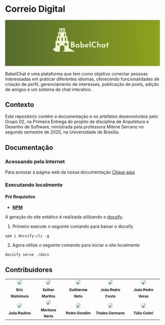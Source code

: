# Correio Digital

![Logo](./docs/Logo.png)

BabelChat é uma plataforma que tem como objetivo conectar pessoas interessadas em praticar diferentes idiomas, oferecendo funcionalidades de criação de perfil, gerenciamento de interesses, publicação de posts, adição de amigos e um sistema de chat interativo.


## Contexto

Este repositório contém a documentação e os artefatos desenvolvidos pelo Grupo 02, na Primeira Entrega do projeto da disciplina de Arquitetura e Desenho de Software, ministrada pela professora Milene Serrano no segundo semestre de 2025, na Universidade de Brasília.


##  Documentação

### Acessando pela Internet

Para acessar a página web da nossa documentação [Clique aqui](https://unbarqdsw2025-2-turma01.github.io/2025.2-T01-G2_CorreioDigital_Entrega_02/
)

### Executando localmente

#### Pré Requisitos
 - **[NPM](https://docs.npmjs.com/downloading-and-installing-node-js-and-npm)**

A geração do site estático é realizada utilizando o [docsify](https://docsify.js.org/).

1. Primeiro execute o seguinte comando para baixar o docsify

```shell
npm i docsify-cli -g
```

2. Agora utilize o seguinte comando para iniciar o site localmente

```shell
docsify serve ./docs
```

## Contribuidores

<center>
  <table style="width: 100%;">
    <tr>
      <td align="center"><a href="https://github.com/eric-kingu"><img style="border-radius: 50%;" src="https://github.com/eric-kingu.png" width="100px;"/><br /><sub><b>Eric Nishimura</b></sub></a></td>
      <td align="center"><a href="https://github.com/esmsena"><img style="border-radius: 50%;" src="https://github.com/esmsena.png" width="100px;"/><br /><sub><b>Esther Martins</b></sub></a></td>
      <td align="center"><a href="https://github.com/Guilherme-Moura"><img style="border-radius: 50%;" src="https://github.com/Guilherme-Moura.png" width="100px;"/><br /><sub><b>Guilherme Neto</b></sub></a></td>
      <td align="center"><a href="https://github.com/johnaopedro"><img style="border-radius: 50%;" src="https://github.com/johnaopedro.png" width="100px;"/><br /><sub><b>João Pedro Costa</b></sub></a></td>
      <td align="center"><a href="https://github.com/JoosPerro"><img style="border-radius: 50%;" src="https://github.com/JoosPerro.png" width="100px;"/><br /><sub><b>João Pedro Veras</b></sub></a></td>
    </tr>
    <tr>
      <td align="center"><a href="https://github.com/JuliaGabP"><img style="border-radius: 50%;" src="https://github.com/JuliaGabP.png" width="100px;"/><br /><sub><b>Julia Paulino</b></sub></a></td>
      <td align="center"><a href="https://github.com/Maryyscreuza"><img style="border-radius: 50%;" src="https://github.com/Maryyscreuza.png" width="100px;"/><br /><sub><b>Mariiana Neris</b></sub></a></td>
      <td align="center"><a href="https://github.com/G0ndim"><img style="border-radius: 50%;" src="https://github.com/G0ndim.png" width="100px;"/><br /><sub><b>Pedro Gondim</b></sub></a></td>
      <td align="center"><a href="https://github.com/antonioleaojr"><img style="border-radius: 50%;" src="https://github.com/antonioleaojr.png" width="100px;"/><br /><sub><b>Thales Germano</b></sub></a></td>
      <td align="center"><a href="https://github.com/TulioCeleri"><img style="border-radius: 50%;" src="https://github.com/TulioCeleri.png" width="100px;"/><br /><sub><b>Túlio Celeri</b></sub></a></td>
    </tr>
  </table>
</center>
